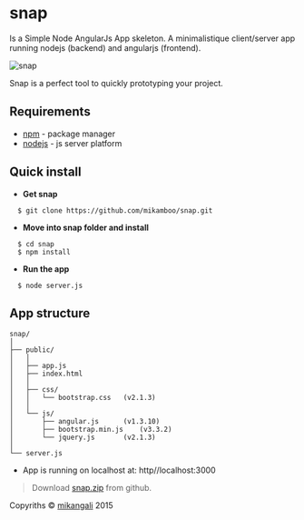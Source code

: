 # snap

Is a Simple Node AngularJs App skeleton.
A minimalistique client/server app running nodejs (backend) and angularjs (frontend).

![snap](http://www.mikangali.com/wp-content/uploads/2015/01/snap.jpg.jpg)

Snap is a perfect tool to quickly prototyping your project.

## Requirements

* [npm](https://www.npmjs.com/) - package manager
* [nodejs](http://nodejs.org/) - js server platform

## Quick install

* __Get snap__

```
  $ git clone https://github.com/mikamboo/snap.git
```

* __Move into snap folder and install__

```
  $ cd snap
  $ npm install
```

* __Run the app__

```
  $ node server.js
```

## App structure

	snap/
	│
	├── public/ 
	│   │
	│   ├──	app.js
	│   ├──	index.html
	│   │
	│   ├── css/
	│   │   └── bootstrap.css 	(v2.1.3)
	│   │
	│   └── js/
	│   	├── angular.js 		(v1.3.10)
	│   	├── bootstrap.min.js 	(v3.3.2) 	 	 
	│   	└── jquery.js 		(v2.1.3)
	│
	└── server.js 

* App is running on localhost at: http//localhost:3000

> Download [snap.zip](https://github.com/mikamboo/snap/archive/master.zip) from github.

Copyriths &copy; <a href="mikangali.com">mikangali</a> 2015


